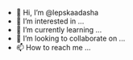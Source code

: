 - 👋 Hi, I’m @lepskaadasha
- 👀 I’m interested in ...
- 🌱 I’m currently learning ...
- 💞️ I’m looking to collaborate on ...
- 📫 How to reach me ...

<!---
lepskaadasha/lepskaadasha is a ✨ special ✨ repository because its `README.md` (this file) appears on your GitHub profile.
You can click the Preview link to take a look at your changes.
--->
